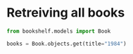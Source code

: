 # Retreiving all books

```python
from bookshelf.models import Book

books = Book.objects.get(title="1984")
```
